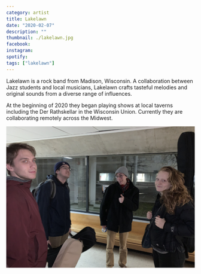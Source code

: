 ```yaml
---
category: artist
title: Lakelawn
date: "2020-02-07"
description: ""
thumbnail: ./lakelawn.jpg
facebook:
instagram:
spotify:
tags: ["lakelawn"]
---
```


Lakelawn is a rock band from Madison, Wisconsin. A collaboration between Jazz students and local musicians, Lakelawn crafts tasteful melodies and original sounds from a diverse range of influences.

At the beginning of 2020 they began playing shows at local taverns including the Der Rathskellar in the Wisconsin Union. Currently they are collaborating remotely across the Midwest.

![Lakelawn](./lakelawn-1.jpg)
